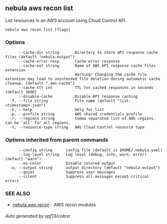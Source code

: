 ## nebula aws recon list

List resources in an AWS account using Cloud Control API.

```
nebula aws recon list [flags]
```

### Options

```
      --cache-dir string       Directory to store API response cache files (default "nebula-output")
      --cache-error-resp       Cache error response
      --cache-ext string       Name of AWS API response cache files extension 
                               Warning! Changing the cache file extension may lead to unintended file deletion during automatic cache cleanup. (default ".aws-cache")
      --cache-ttl int          TTL for cached responses in seconds (default 3600)
      --disable-cache          Disable API response caching
  -f, --file string            File name (default "list-<timestamp>.json")
  -h, --help                   help for list
  -p, --profile string         AWS shared credentials profile
  -r, --regions string         Comma separated list of AWS regions. Can be 'all' for all regions.
  -t, --resource-type string   AWS Cloud Control resource type
```

### Options inherited from parent commands

```
      --config string      config file (default is $HOME/.nebula.yaml)
      --log-level string   Log level (debug, info, warn, error) (default "warn")
      --no-color           Disable colored output
  -o, --output string      output directory (default "nebula-output")
      --quiet              Suppress user messages
      --silent             Suppress all messages except critical errors
```

### SEE ALSO

* [nebula aws recon](nebula_aws_recon.md)	 - AWS recon modules

###### Auto generated by spf13/cobra
